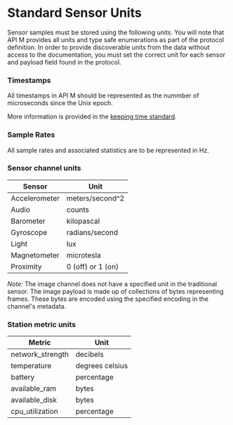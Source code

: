 # Standard Sensor Units

Sensor samples must be stored using the following units. You will note that API M provides all units and type safe enumerations as part of the protocol definition. In order to provide discoverable units from the data without access to the documentation, you must set the correct unit for each sensor and payload field found in the protocol.

### Timestamps

All timestamps in API M should be represented as the nummber of microseconds since the Unix epoch.

More information is provided in the [keeping time standard](https://bitbucket.org/redvoxhi/redvox-api-1000/src/master/docs/standards/keeping_time.md).

### Sample Rates

All sample rates and associated statistics are to be represented in Hz.

### Sensor channel units

| Sensor        | Unit                         |
|---------------|------------------------------|
| Accelerometer | meters/second^2              |
| Audio         | counts                       |
| Barometer     | kilopascal                   |
| Gyroscope     | radians/second               |
| Light         | lux                          |
| Magnetometer  | microtesla                   |
| Proximity     | 0 (off) or 1 (on)            |

_Note:_ The image channel does not have a specified unit in the traditional sensor. The image payload is made up of collections of bytes representing frames. These bytes are encoded using the specified encoding in the channel's metadata.

### Station metric units

| Metric           | Unit            |
|------------------|-----------------|
| network_strength | decibels        |
| temperature      | degrees celsius |
| battery          | percentage      | 
| available_ram    | bytes           |
| available_disk   | bytes           |
| cpu_utilization  | percentage      |
